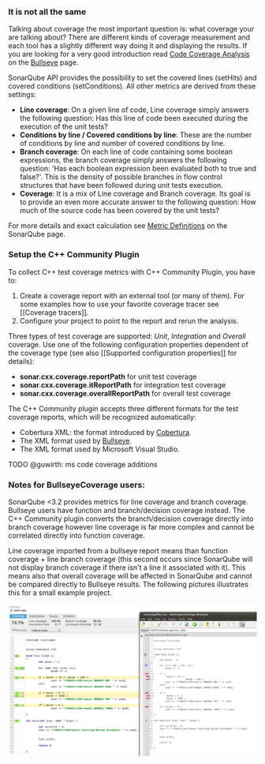 ### It is not all the same

Talking about coverage the most important question is: what coverage your are talking about? There are different kinds of coverage measurement and each tool has a slightly different way doing it and displaying the results. If you are looking for a very good introduction read [Code Coverage Analysis](http://www.bullseye.com/coverage.html) on the [Bullseye](http://www.bullseye.com) page.

SonarQube API provides the possibility to set the covered lines (setHits) and covered conditions (setConditions). All other metrics are derived from these settings:

* __Line coverage__: On a given line of code, Line coverage simply answers the following question: Has this line of code been executed during the execution of the unit tests?
* __Conditions by line / Covered conditions by line__: These are the number of conditions by line and number of covered conditions by line.
* __Branch coverage__: On each line of code containing some boolean expressions, the branch coverage simply answers the following question: 'Has each boolean expression been evaluated both to true and false?'. This is the density of possible branches in flow control structures that have been followed during unit tests execution.
* __Coverage__: It is a mix of Line coverage and Branch coverage. Its goal is to provide an even more accurate answer to the following question: How much of the source code has been covered by the unit tests?

For more details and exact calculation see [Metric Definitions](http://docs.codehaus.org/plugins/servlet/mobile#Metricdefinitions-Tests) on the SonarQube page.

### Setup the C++ Community Plugin

To collect C++ test coverage metrics with C++ Community Plugin, you have to:

1. Create a coverage report with an external tool (or many of them). For some examples how to use your favorite coverage tracer see [[Coverage tracers]].
2. Configure your project to point to the report and rerun the analysis.

Three types of test coverage are supported:  _Unit_, _Integration_ and _Overall_ coverage. Use one of the following configuration properties dependent of the coverage type (see also [[Supported configuration properties]] for details):

* **sonar.cxx.coverage.reportPath** for unit test coverage
* **sonar.cxx.coverage.itReportPath** for integration test coverage
* **sonar.cxx.coverage.overallReportPath** for overall test coverage

The C++ Community plugin accepts three different formats for the test coverage reports, which will be recognized automatically:

* Cobertura XML: the format introduced by [Cobertura](http://cobertura.github.io/cobertura/).
* The XML format used by [Bullseye](http://www.bullseye.com/).
* The XML format used by Microsoft Visual Studio.

TODO @guwirth: ms code coverage additions

### Notes for BullseyeCoverage users:
SonarQube <3.2 provides metrics for line coverage and branch coverage. Bullseye users have function and branch/decision coverage instead. The C++ Community plugin converts the branch/decision coverage directly into branch coverage however line coverage is far more complex and cannot be correlated directly into function coverage.

Line coverage imported from a bullseye report means than function coverage + line branch coverage (this second occurs since SonarQube will not display branch coverage if there isn't a line it associated with it). This means also that overall coverage will be affected in SonarQube and cannot be compared directly to Bullseye results. The following pictures illustrates this for a small example project.

![Coverage visualisation for Bullseye users](images/CovBrowser.png)